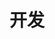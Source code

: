 ---
title: 开发
description: 开发相关的内容
image:

# Badge style
style:
    background: "#2a9d8f"
    color: "#fff"
---